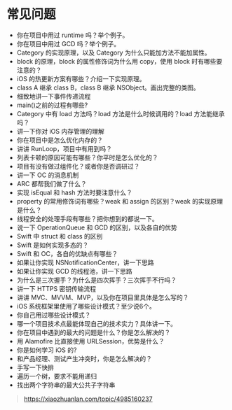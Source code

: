 # 常见问题
* 你在项目中用过 runtime 吗？举个例子。
*  你在项目中用过 GCD 吗？举个例子。
* Category 的实现原理，以及 Category 为什么只能加方法不能加属性。
* block 的原理，block 的属性修饰词为什么用 copy，使用 block 时有哪些要注意的？
* iOS 的热更新方案有哪些？介绍一下实现原理。
* class A 继承 class B，class B 继承 NSObject。画出完整的类图。
* 细致地讲一下事件传递流程
* main()之前的过程有哪些?
* Category 中有 load 方法吗？load 方法是什么时候调用的？load 方法能继承吗？
* 讲一下你对 iOS 内存管理的理解
* 你在项目中是怎么优化内存的？
* 讲讲 RunLoop，项目中有用到吗？
* 列表卡顿的原因可能有哪些？你平时是怎么优化的？
* 项目有没有做过组件化？或者你是否调研过？
* 讲一下 OC 的消息机制
* ARC 都帮我们做了什么？
* 实现 isEqual 和 hash 方法时要注意什么？
* property 的常用修饰词有哪些？weak 和 assign 的区别？weak 的实现原理是什么？
* 线程安全的处理手段有哪些？把你想到的都说一下。
* 说一下 OperationQueue 和 GCD 的区别，以及各自的优势
* Swift 中 struct 和 class 的区别
* Swift 是如何实现多态的？
* Swift 和 OC，各自的优缺点有哪些？
* 如果让你实现 NSNotificationCenter，讲一下思路
* 如果让你实现 GCD 的线程池，讲一下思路
* 为什么是三次握手？为什么是四次挥手？三次挥手不行吗？
* 讲一下 HTTPS 密钥传输流程
* 讲讲 MVC、MVVM、MVP，以及你在项目里具体是怎么写的？
* iOS 系统框架里使用了哪些设计模式？至少说6个。
* 你自己用过哪些设计模式？
* 哪一个项目技术点最能体现自己的技术实力？具体讲一下。
* 你在项目中遇到的最大的问题是什么？你是怎么解决的？
* 用 Alamofire 比直接使用 URLSession，优势是什么？
* 你是如何学习 iOS 的?
* 和产品经理、测试产生冲突时，你是怎么解决的？
* 手写一下快排
* 遍历一个树，要求不能用递归
* 找出两个字符串的最大公共子字符串

> https://xiaozhuanlan.com/topic/4985160237